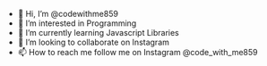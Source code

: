 - 👋 Hi, I’m @codewithme859
- 👀 I’m interested in Programming 
- 🌱 I’m currently learning Javascript Libraries 
- 💞️ I’m looking to collaborate on Instagram 
- 📫 How to reach me follow me on Instagram @code_with_me859 


<!---
codewithme859/codewithme859 is a ✨ special ✨ repository because its `README.md` (this file) appears on your GitHub profile.
You can click the Preview link to take a look at your changes.
--->
